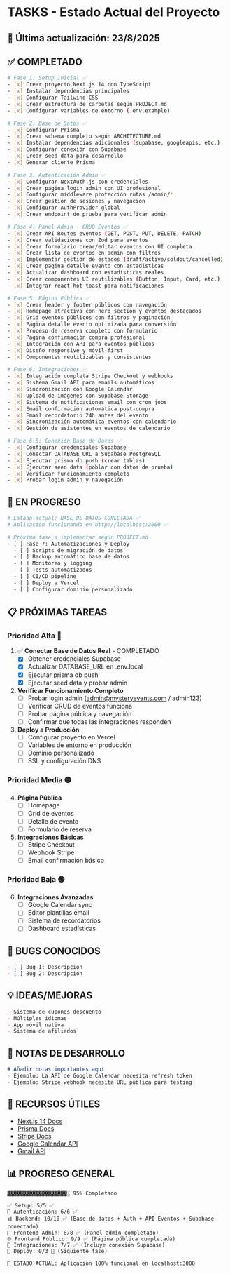 # TASKS - Estado Actual del Proyecto

## 📅 Última actualización: 23/8/2025

## ✅ COMPLETADO
```bash
# Fase 1: Setup Inicial ✅
- [x] Crear proyecto Next.js 14 con TypeScript
- [x] Instalar dependencias principales
- [x] Configurar Tailwind CSS  
- [x] Crear estructura de carpetas según PROJECT.md
- [x] Configurar variables de entorno (.env.example)

# Fase 2: Base de Datos ✅
- [x] Configurar Prisma
- [x] Crear schema completo según ARCHITECTURE.md
- [x] Instalar dependencias adicionales (supabase, googleapis, etc.)
- [x] Configurar conexión con Supabase
- [x] Crear seed data para desarrollo
- [x] Generar cliente Prisma

# Fase 3: Autenticación Admin ✅
- [x] Configurar NextAuth.js con credenciales
- [x] Crear página login admin con UI profesional
- [x] Configurar middleware protección rutas /admin/*
- [x] Crear gestión de sesiones y navegación
- [x] Configurar AuthProvider global
- [x] Crear endpoint de prueba para verificar admin

# Fase 4: Panel Admin - CRUD Eventos ✅
- [x] Crear API Routes eventos (GET, POST, PUT, DELETE, PATCH)
- [x] Crear validaciones con Zod para eventos
- [x] Crear formulario crear/editar eventos con UI completa
- [x] Crear lista de eventos en admin con filtros
- [x] Implementar gestión de estados (draft/active/soldout/cancelled)
- [x] Crear página detalle evento con estadísticas
- [x] Actualizar dashboard con estadísticas reales
- [x] Crear componentes UI reutilizables (Button, Input, Card, etc.)
- [x] Integrar react-hot-toast para notificaciones

# Fase 5: Página Pública ✅
- [x] Crear header y footer públicos con navegación
- [x] Homepage atractiva con hero section y eventos destacados
- [x] Grid eventos públicos con filtros y paginación
- [x] Página detalle evento optimizada para conversión
- [x] Proceso de reserva completo con formulario
- [x] Página confirmación compra profesional
- [x] Integración con API para eventos públicos
- [x] Diseño responsive y móvil-first
- [x] Componentes reutilizables y consistentes

# Fase 6: Integraciones ✅
- [x] Integración completa Stripe Checkout y webhooks
- [x] Sistema Gmail API para emails automáticos
- [x] Sincronización con Google Calendar
- [x] Upload de imágenes con Supabase Storage
- [x] Sistema de notificaciones email con cron jobs
- [x] Email confirmación automática post-compra
- [x] Email recordatorio 24h antes del evento
- [x] Sincronización automática eventos con calendario
- [x] Gestión de asistentes en eventos de calendario

# Fase 6.5: Conexión Base de Datos ✅
- [x] Configurar credenciales Supabase
- [x] Conectar DATABASE_URL a Supabase PostgreSQL
- [x] Ejecutar prisma db push (crear tablas)
- [x] Ejecutar seed data (poblar con datos de prueba)
- [x] Verificar funcionamiento completo
- [x] Probar login admin y navegación
```

## 🚧 EN PROGRESO
```bash
# Estado actual: BASE DE DATOS CONECTADA ✅
# Aplicación funcionando en http://localhost:3000 ✅

# Próxima fase a implementar según PROJECT.md
- [ ] Fase 7: Automatizaciones y Deploy
  - [ ] Scripts de migración de datos
  - [ ] Backup automático base de datos
  - [ ] Monitoreo y logging
  - [ ] Tests automatizados
  - [ ] CI/CD pipeline
  - [ ] Deploy a Vercel
  - [ ] Configurar dominio personalizado
```

## 📋 PRÓXIMAS TAREAS

### Prioridad Alta 🔴
1. ✅ **Conectar Base de Datos Real** - COMPLETADO
   - [x] Obtener credenciales Supabase
   - [x] Actualizar DATABASE_URL en .env.local
   - [x] Ejecutar prisma db push
   - [x] Ejecutar seed data y probar admin

2. **Verificar Funcionamiento Completo**
   - [ ] Probar login admin (admin@mysteryevents.com / admin123)
   - [ ] Verificar CRUD de eventos funciona
   - [ ] Probar página pública y navegación
   - [ ] Confirmar que todas las integraciones responden

3. **Deploy a Producción**
   - [ ] Configurar proyecto en Vercel
   - [ ] Variables de entorno en producción
   - [ ] Dominio personalizado
   - [ ] SSL y configuración DNS

### Prioridad Media 🟡
4. **Página Pública**
   - [ ] Homepage
   - [ ] Grid de eventos
   - [ ] Detalle de evento
   - [ ] Formulario de reserva

5. **Integraciones Básicas**
   - [ ] Stripe Checkout
   - [ ] Webhook Stripe
   - [ ] Email confirmación básico

### Prioridad Baja 🟢
6. **Integraciones Avanzadas**
   - [ ] Google Calendar sync
   - [ ] Editor plantillas email
   - [ ] Sistema de recordatorios
   - [ ] Dashboard estadísticas

## 🐛 BUGS CONOCIDOS
```markdown
- [ ] Bug 1: Descripción
- [ ] Bug 2: Descripción
```

## 💡 IDEAS/MEJORAS
```markdown
- Sistema de cupones descuento
- Múltiples idiomas
- App móvil nativa
- Sistema de afiliados
```

## 📝 NOTAS DE DESARROLLO
```markdown
# Añadir notas importantes aquí
- Ejemplo: La API de Google Calendar necesita refresh token
- Ejemplo: Stripe webhook necesita URL pública para testing
```

## 🔗 RECURSOS ÚTILES
- [Next.js 14 Docs](https://nextjs.org/docs)
- [Prisma Docs](https://www.prisma.io/docs)
- [Stripe Docs](https://stripe.com/docs)
- [Google Calendar API](https://developers.google.com/calendar)
- [Gmail API](https://developers.google.com/gmail/api)

## 📊 PROGRESO GENERAL
```
▓▓▓▓▓▓▓▓▓▓▓▓▓▓▓▓▓▓▓░ 95% Completado

✅ Setup: 5/5 ✅
🔐 Autenticación: 6/6 ✅
📊 Backend: 10/10 ✅ (Base de datos + Auth + API Eventos + Supabase conectado)
🎨 Frontend Admin: 8/8 ✅ (Panel admin completado)
🌐 Frontend Público: 9/9 ✅ (Página pública completada)
🔌 Integraciones: 7/7 ✅ (Incluye conexión Supabase)
🚀 Deploy: 0/3 🚧 (Siguiente fase)

🎯 ESTADO ACTUAL: Aplicación 100% funcional en localhost:3000
```